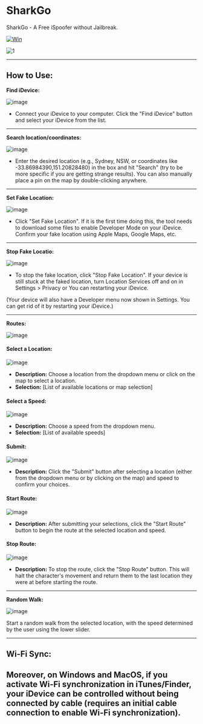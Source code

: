 # SharkGo
SharkGo - A Free iSpoofer without Jailbreak.

[![Win](https://github.com/sharklatan/SharkGo/actions/workflows/Win.yml/badge.svg)](https://github.com/sharklatan/SharkGo/actions/workflows/Win.yml)

![1](https://github.com/sharklatan/SharkGo/assets/5210221/784e65c6-e6c9-47cc-8d2a-ab77a551c01c)


---
## How to Use:

**Find iDevice:**

![image](https://github.com/sharklatan/SharkGo/assets/5210221/4190a56c-b643-4bcc-9d26-acb066b09f5d)

* Connect your iDevice to your computer. Click the "Find iDevice" button and select your iDevice from the list.
  
---
**Search location/coordinates:**

![image](https://github.com/sharklatan/SharkGo/assets/5210221/aa5ae090-0351-42e7-876f-93d831071c04)

* Enter the desired location (e.g., Sydney, NSW, or coordinates like -33.86984390,151.20828480) in the box and hit "Search" (try to be more specific if you are getting strange results).
  You can also manually place a pin on the map by double-clicking anywhere.
  
---
**Set Fake Location:**

![image](https://github.com/sharklatan/SharkGo/assets/5210221/479927c4-62ea-483d-a777-4a5eea7d6239)

* Click "Set Fake Location". If it is the first time doing this, the tool needs to download some files to enable Developer Mode on your iDevice.
  Confirm your fake location using Apple Maps, Google Maps, etc.

---
**Stop Fake Locatio:**

![image](https://github.com/sharklatan/SharkGo/assets/5210221/05d6ae96-5fca-4e76-9b9e-525bfd2ae5fb)

* To stop the fake location, click "Stop Fake Location".
  If your device is still stuck at the faked location, turn Location Services off and on in Settings > Privacy or You can restarting your iDevice.
  
(Your device will also have a Developer menu now shown in Settings. You can get rid of it by restarting your iDevice.)

---
**Routes:**

![image](https://github.com/sharklatan/SharkGo/assets/5210221/0f8034d6-1b90-482e-b802-6a3d5309ac7d)


#### Select a Location:

![image](https://github.com/sharklatan/SharkGo/assets/5210221/f2c6f912-a1f7-4a0f-aa26-a09707cd7533)


* **Description:** Choose a location from the dropdown menu or click on the map to select a location.
* **Selection:** [List of available locations or map selection]

#### Select a Speed:

![image](https://github.com/sharklatan/SharkGo/assets/5210221/82da6eba-36b2-4394-9356-43f8d890e0d9)


* **Description:** Choose a speed from the dropdown menu.
* **Selection:** [List of available speeds]

#### Submit:

![image](https://github.com/sharklatan/SharkGo/assets/5210221/8fae4293-6a38-4ff1-b82e-79ff0df3cca2)


* **Description:** Click the "Submit" button after selecting a location (either from the dropdown menu or by clicking on the map) and speed to confirm your choices.

#### Start Route:

![image](https://github.com/sharklatan/SharkGo/assets/5210221/1d13636c-2dfe-42ab-92d0-8f05e7f2795c)


* **Description:** After submitting your selections, click the "Start Route" button to begin the route at the selected location and speed.

#### Stop Route:

![image](https://github.com/sharklatan/SharkGo/assets/5210221/27cf153f-ede7-445c-8d5a-1dcf63412bfd)


* **Description:** To stop the route, click the "Stop Route" button. This will halt the character's movement and return them to the last location they were at before starting the route.

---
**Random Walk:** 

![image](https://github.com/sharklatan/SharkGo/assets/5210221/5a4645e2-a772-45e5-9726-2e02a9ceadf2)

Start a random walk from the selected location, with the speed determined by the user using the lower slider.

---
## Wi-Fi Sync:
Moreover, on Windows and MacOS, if you activate Wi-Fi synchronization in iTunes/Finder, your iDevice can be controlled without being connected by cable (requires an initial cable connection to enable Wi-Fi synchronization).
---
